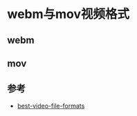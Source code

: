 # webm与mov视频格式

## webm


## mov

## 参考

- [best-video-file-formats](https://target-video.com/best-video-file-formats)
